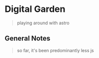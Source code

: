 # Digital Garden

> playing around with astro

## General Notes
> so far, it's been predominantly less js